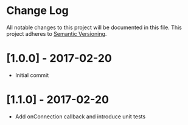 # Change Log
All notable changes to this project will be documented in this file.
This project adheres to [Semantic Versioning](http://semver.org/).

# [1.0.0] - 2017-02-20
- Initial commit

# [1.1.0] - 2017-02-20
- Add onConnection callback and introduce unit tests
